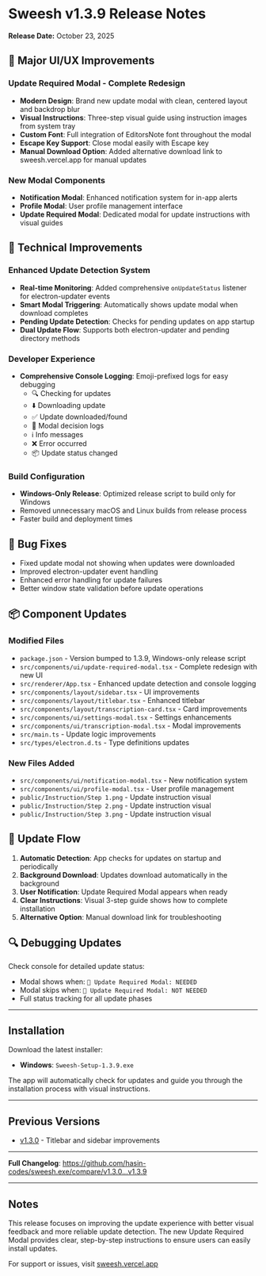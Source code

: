 # Sweesh v1.3.9 Release Notes

**Release Date:** October 23, 2025

## 🎨 Major UI/UX Improvements

### Update Required Modal - Complete Redesign
- **Modern Design**: Brand new update modal with clean, centered layout and backdrop blur
- **Visual Instructions**: Three-step visual guide using instruction images from system tray
- **Custom Font**: Full integration of EditorsNote font throughout the modal
- **Escape Key Support**: Close modal easily with Escape key
- **Manual Download Option**: Added alternative download link to sweesh.vercel.app for manual updates

### New Modal Components
- **Notification Modal**: Enhanced notification system for in-app alerts
- **Profile Modal**: User profile management interface
- **Update Required Modal**: Dedicated modal for update instructions with visual guides

## 🔧 Technical Improvements

### Enhanced Update Detection System
- **Real-time Monitoring**: Added comprehensive `onUpdateStatus` listener for electron-updater events
- **Smart Modal Triggering**: Automatically shows update modal when download completes
- **Pending Update Detection**: Checks for pending updates on app startup
- **Dual Update Flow**: Supports both electron-updater and pending directory methods

### Developer Experience
- **Comprehensive Console Logging**: Emoji-prefixed logs for easy debugging
  - 🔍 Checking for updates
  - ⬇️ Downloading update
  - ✅ Update downloaded/found
  - 🔔 Modal decision logs
  - ℹ️ Info messages
  - ❌ Error occurred
  - 📦 Update status changed

### Build Configuration
- **Windows-Only Release**: Optimized release script to build only for Windows
- Removed unnecessary macOS and Linux builds from release process
- Faster build and deployment times

## 🐛 Bug Fixes
- Fixed update modal not showing when updates were downloaded
- Improved electron-updater event handling
- Enhanced error handling for update failures
- Better window state validation before update operations

## 📦 Component Updates

### Modified Files
- `package.json` - Version bumped to 1.3.9, Windows-only release script
- `src/components/ui/update-required-modal.tsx` - Complete redesign with new UI
- `src/renderer/App.tsx` - Enhanced update detection and console logging
- `src/components/layout/sidebar.tsx` - UI improvements
- `src/components/layout/titlebar.tsx` - Enhanced titlebar
- `src/components/layout/transcription-card.tsx` - Card improvements
- `src/components/ui/settings-modal.tsx` - Settings enhancements
- `src/components/ui/transcription-modal.tsx` - Modal improvements
- `src/main.ts` - Update logic improvements
- `src/types/electron.d.ts` - Type definitions updates

### New Files Added
- `src/components/ui/notification-modal.tsx` - New notification system
- `src/components/ui/profile-modal.tsx` - User profile management
- `public/Instruction/Step 1.png` - Update instruction visual
- `public/Instruction/Step 2.png` - Update instruction visual
- `public/Instruction/Step 3.png` - Update instruction visual

## 🎯 Update Flow

1. **Automatic Detection**: App checks for updates on startup and periodically
2. **Background Download**: Updates download automatically in the background
3. **User Notification**: Update Required Modal appears when ready
4. **Clear Instructions**: Visual 3-step guide shows how to complete installation
5. **Alternative Option**: Manual download link for troubleshooting

## 🔍 Debugging Updates

Check console for detailed update status:
- Modal shows when: `🔔 Update Required Modal: NEEDED`
- Modal skips when: `🔔 Update Required Modal: NOT NEEDED`
- Full status tracking for all update phases

---

## Installation

Download the latest installer:
- **Windows**: `Sweesh-Setup-1.3.9.exe`

The app will automatically check for updates and guide you through the installation process with visual instructions.

---

## Previous Versions
- [v1.3.0](./RELEASE_NOTES_v1.3.0.md) - Titlebar and sidebar improvements

---

**Full Changelog**: https://github.com/hasin-codes/sweesh.exe/compare/v1.3.0...v1.3.9

---

## Notes

This release focuses on improving the update experience with better visual feedback and more reliable update detection. The new Update Required Modal provides clear, step-by-step instructions to ensure users can easily install updates.

For support or issues, visit [sweesh.vercel.app](https://sweesh.vercel.app)

